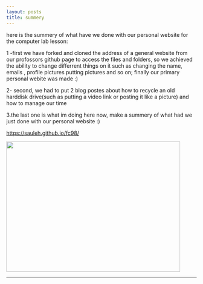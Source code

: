 ```yaml
---
layout: posts
title: summery
---
```



here is the summery of what have we done  with our personal website for the  computer lab lesson:

1 -first we have forked and cloned the address of a general website from our profossors github page to access the files and folders, so we achieved  the ability to change differrent things on it such as changing the name, emails , profile pictures putting pictures and so on; finally our primary personal webite was made :)

2- second, we had to put 2 blog postes about how to recycle an old harddisk drive(such as putting a video link or posting it like a picture) and how to manage our time 

3.the last one is what im doing here now, make a summery of what had we just done with our personal website  :)

<https://sauleh.github.io/fc98/>


<html>
 <body>
 <img src = "/asserts/images/now.jpg" alts = "time" width = "460" height = "345">
 </body>
</html>




---




